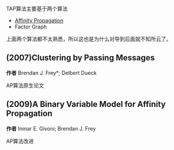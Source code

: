 TAP算法主要基于两个算法

* [Affinity Propagation](http://www.psi.toronto.edu/index.php?q=affinity%20propagation)
* Factor Graph

上面两个算法都不太熟悉，所以这也是为什么对导到后面就不知所云了。

## (2007)Clustering by Passing Messages

**作者** Brendan J. Frey*; Delbert Dueck

AP算法原生论文


## (2009)A Binary Variable Model for Affinity Propagation

**作者** Inmar E. Givoni; Brendan J. Frey


AP算法改进
